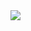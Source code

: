 <img src="https://media-exp1.licdn.com/dms/image/C4D16AQHu4oKuFvZ0QA/profile-displaybackgroundimage-shrink_350_1400/0/1616770228893?e=1625097600&v=beta&t=zqRA9n5-O-JhnLg-h7Rkg0hDhKlirTbvrdYRxQMGZmw">
